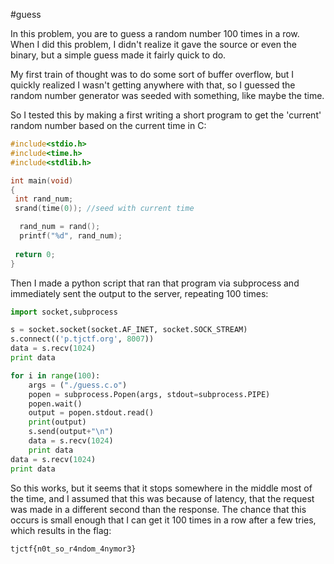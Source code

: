 #guess

In this problem, you are to guess a random number 100 times in a row. When I did this problem, I didn't realize it gave the source or even the binary, but a simple guess made it fairly quick to do.

My first train of thought was to do some sort of buffer overflow, but I quickly realized I wasn't getting anywhere with that, so I guessed the random number generator was seeded with something, like maybe the time.

So I tested this by making a first writing a short program to get the 'current' random number based on the current time in C:

```c
#include<stdio.h>
#include<time.h>
#include<stdlib.h>

int main(void)
{
 int rand_num;
 srand(time(0)); //seed with current time

  rand_num = rand();
  printf("%d", rand_num);
 
 return 0;
}
```

Then I made a python script that ran that program via subprocess and immediately sent the output to the server, repeating 100 times:

```python
import socket,subprocess

s = socket.socket(socket.AF_INET, socket.SOCK_STREAM)
s.connect(('p.tjctf.org', 8007))
data = s.recv(1024)
print data

for i in range(100):
    args = ("./guess.c.o")
    popen = subprocess.Popen(args, stdout=subprocess.PIPE)
    popen.wait()
    output = popen.stdout.read()
    print(output)
    s.send(output+"\n")
    data = s.recv(1024)
    print data
data = s.recv(1024)
print data
```

So this works, but it seems that it stops somewhere in the middle most of the time, and I assumed that this was because of latency, that the request was made in a different second than the response. The chance that this occurs is small enough that I can get it 100 times in a row after a few tries, which results in the flag: 
```
tjctf{n0t_so_r4ndom_4nymor3}
```
